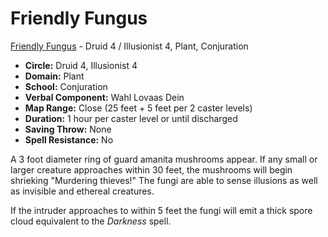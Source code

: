 # Friendly Fungus

[Friendly Fungus](/Magic/F/FriendlyFungus.md) - Druid 4 / Illusionist 4, Plant, Conjuration

- **Circle:** Druid 4, Illusionist 4
- **Domain:** Plant
- **School:** Conjuration
- **Verbal Component:** Wahl Lovaas Dein
- **Map Range:** Close (25 feet + 5 feet per 2 caster levels)
- **Duration:** 1 hour per caster level or until discharged
- **Saving Throw:** None
- **Spell Resistance:** No

A 3 foot diameter ring of guard amanita mushrooms appear. If any small or larger creature approaches within 30 feet, the mushrooms will begin shrieking "Murdering thieves!" The fungi are able to sense illusions as well as invisible and ethereal creatures.

If the intruder approaches to within 5 feet the fungi will emit a thick spore cloud equivalent to the *Darkness* spell.
